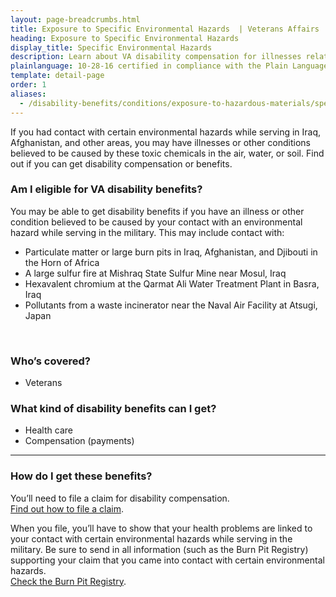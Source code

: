 ```yaml
---
layout: page-breadcrumbs.html
title: Exposure to Specific Environmental Hazards  | Veterans Affairs
heading: Exposure to Specific Environmental Hazards
display_title: Specific Environmental Hazards
description: Learn about VA disability compensation for illnesses related to environmental hazards. Find out which hazards you may have come in contact with during military service, and how to file a claim for compensation.
plainlanguage: 10-28-16 certified in compliance with the Plain Language Act
template: detail-page
order: 1
aliases:
  - /disability-benefits/conditions/exposure-to-hazardous-materials/specific-environmental-hazards/
---
```


<div class="va-introtext">

If you had contact with certain environmental hazards while serving in Iraq, Afghanistan, and other areas, you may have illnesses or other conditions believed to be caused by these toxic chemicals in the air, water, or soil. Find out if you can get disability compensation or benefits.

</div>


<div class="feature" markdown="1">

### Am I eligible for VA disability benefits?

You may be able to get disability benefits if you have an illness or other condition believed to be caused by your contact with an environmental hazard while serving in the military. This may include contact with:
  - Particulate matter or large burn pits in Iraq, Afghanistan, and Djibouti in the Horn of Africa
  - A large sulfur fire at Mishraq State Sulfur Mine near Mosul, Iraq
  - Hexavalent chromium at the Qarmat Ali Water Treatment Plant in Basra, Iraq
  - Pollutants from a waste incinerator near the Naval Air Facility at Atsugi, Japan

<br>

### Who’s covered?
-	Veterans

</div>

### What kind of disability benefits can I get?
-	Health care
-	Compensation (payments)

-----

### How do I get these benefits?

You’ll need to file a claim for disability compensation. <br>
[Find out how to file a claim](/disability/how-to-file-claim/).

When you file, you’ll have to show that your health problems are linked to your contact with certain environmental hazards while serving in the military. Be sure to send in all information (such as the Burn Pit Registry) supporting your claim that you came into contact with certain environmental hazards. <br>
[Check the Burn Pit Registry](https://veteran.mobilehealth.va.gov/AHBurnPitRegistry/).



